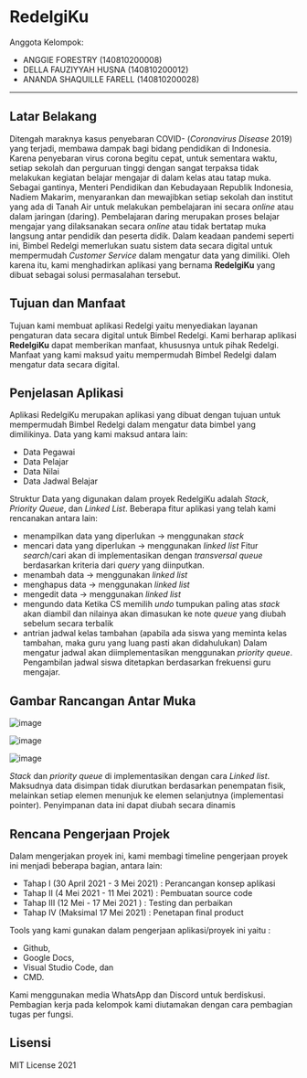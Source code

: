 # RedelgiKu

Anggota Kelompok:
* ANGGIE FORESTRY (140810200008)
* DELLA FAUZIYYAH HUSNA (140810200012)
* ANANDA SHAQUILLE FARELL (140810200028)
---
## Latar Belakang
Ditengah maraknya kasus penyebaran COVID- (*Coronavirus Disease* 2019) yang terjadi, membawa dampak bagi bidang pendidikan di Indonesia. Karena penyebaran virus corona begitu cepat, untuk sementara waktu, setiap sekolah dan perguruan tinggi dengan sangat terpaksa tidak melakukan kegiatan belajar mengajar di dalam kelas atau tatap muka. Sebagai gantinya, Menteri Pendidikan dan Kebudayaan Republik Indonesia, Nadiem Makarim, menyarankan dan mewajibkan setiap sekolah dan institut yang ada di Tanah Air untuk melakukan pembelajaran ini secara *online* atau dalam jaringan (daring). 
Pembelajaran daring merupakan proses belajar mengajar yang dilaksanakan secara *online* atau tidak bertatap muka langsung antar pendidik dan peserta didik. Dalam keadaan pandemi seperti ini, Bimbel Redelgi memerlukan suatu sistem data secara digital untuk mempermudah *Customer Service* dalam mengatur data yang dimiliki. Oleh karena itu, kami menghadirkan aplikasi yang bernama **RedelgiKu** yang dibuat sebagai solusi permasalahan tersebut.


## Tujuan dan Manfaat
Tujuan kami membuat aplikasi Redelgi yaitu menyediakan layanan pengaturan data secara digital untuk Bimbel Redelgi. Kami berharap aplikasi **RedelgiKu** dapat memberikan manfaat, khususnya untuk pihak Redelgi. Manfaat yang kami maksud yaitu mempermudah Bimbel Redelgi dalam mengatur data secara digital.


## Penjelasan Aplikasi
Aplikasi RedelgiKu merupakan aplikasi yang dibuat dengan tujuan untuk mempermudah Bimbel Redelgi dalam mengatur data bimbel yang dimilikinya. Data yang kami maksud antara lain:
- Data Pegawai
- Data Pelajar
- Data Nilai
- Data Jadwal Belajar

Struktur Data yang digunakan dalam proyek RedelgiKu adalah *Stack*, *Priority Queue*, dan *Linked List*. Beberapa fitur aplikasi yang telah kami rencanakan antara lain:
- menampilkan data yang diperlukan -> menggunakan *stack*
- mencari data yang diperlukan -> menggunakan *linked list*
Fitur *search*/cari akan di implementasikan dengan *transversal queue* berdasarkan kriteria dari *query* yang diinputkan.
- menambah data -> menggunakan *linked list*
- menghapus data -> menggunakan *linked list*
- mengedit data -> menggunakan *linked list*
- mengundo data 
Ketika CS memilih *undo* tumpukan paling atas *stack* akan diambil dan nilainya akan dimasukan ke note *queue* yang diubah sebelum secara terbalik
- antrian jadwal kelas tambahan (apabila ada siswa yang meminta kelas tambahan, maka guru yang luang pasti akan didahulukan)
Dalam mengatur jadwal akan diimplementasikan menggunakan *priority queue*. Pengambilan jadwal siswa ditetapkan berdasarkan frekuensi guru mengajar. 

## Gambar Rancangan Antar Muka
<!--
Buat rancangan antar muka selengkap mungkin sesuai fungsi aplikasinya. rancangan antar muka
diusahakan serapih dan seindah mungkin. tools yang digunakan dalam pembuatan rancangan gambar
dibebaskan sesuai kreatifitas kalian
!-->
![image](https://user-images.githubusercontent.com/79789750/116955287-4d8f5400-acbc-11eb-9ec1-4097a6756a92.png)

![image](https://user-images.githubusercontent.com/79789750/116956447-7f55ea00-acbf-11eb-9041-54a000aa0d0e.png)

![image](https://user-images.githubusercontent.com/79789750/116956456-854bcb00-acbf-11eb-9615-c455fb4b30e3.png)

*Stack* dan *priority queue* di implementasikan dengan cara *Linked list*. Maksudnya data disimpan tidak diurutkan berdasarkan penempatan fisik, melainkan setiap elemen menunjuk ke elemen selanjutnya (implementasi pointer). Penyimpanan data ini dapat diubah secara dinamis





## Rencana Pengerjaan Projek
Dalam mengerjakan proyek ini, kami membagi timeline pengerjaan proyek ini menjadi beberapa bagian, antara lain:
- Tahap I (30 April 2021 - 3 Mei 2021)	: Perancangan konsep aplikasi 
- Tahap II (4 Mei 2021 - 11 Mei 2021)	: Pembuatan source code
- Tahap III (12 Mei - 17 Mei 2021 )	: Testing dan perbaikan
- Tahap IV (Maksimal 17 Mei 2021)	: Penetapan final product

Tools yang kami gunakan dalam pengerjaan aplikasi/proyek ini yaitu :
- Github, 
- Google Docs, 
- Visual Studio Code, dan 
- CMD. 

Kami menggunakan media WhatsApp dan Discord untuk berdiskusi. Pembagian kerja pada kelompok kami diutamakan dengan cara pembagian tugas per fungsi. 



## Lisensi

MIT License 2021

